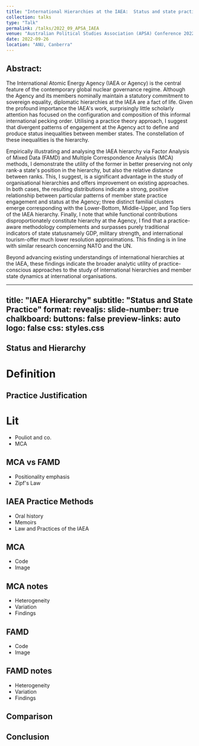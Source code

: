 ```yaml
---
title: "International Hierarchies at the IAEA:  Status and state practice"
collection: talks
type: "Talk"
permalink: /talks/2022_09_APSA_IAEA
venue: "Australian Political Studies Association (APSA) Conference 2022"
date: 2022-09-26
location: "ANU, Canberra"
---
```


## Abstract:
The International Atomic Energy Agency (IAEA or Agency) is the central feature of the contemporary global nuclear governance regime. Although the Agency and its members
nominally maintain a statutory commitment to sovereign equality, diplomatic hierarchies at the IAEA are a fact of life. Given the profound importance the IAEA's work, surprisingly
little scholarly attention has focused on the configuration and composition of this informal international pecking order. Utilising a practice theory approach, I suggest that divergent
patterns of engagement at the Agency act to define and produce status inequalities between member states. The constellation of these inequalities is the hierarchy.

Empirically illustrating and analysing the IAEA hierarchy via Factor Analysis of Mixed Data (FAMD) and Multiple Correspondence Analysis (MCA) methods, I demonstrate the
utility of the former in better preserving not only rank-a state's position in the hierarchy, but also the relative distance between ranks. This, I suggest, is a significant advantage in
the study of organisational hierarchies and offers improvement on existing approaches. In both cases, the resulting distributions indicate a strong, positive relationship between
particular patterns of member state practice engagement and status at the Agency; three distinct familial clusters emerge corresponding with the Lower-Bottom, Middle-Upper, and
Top tiers of the IAEA hierarchy. Finally, I note that while functional contributions disproportionately constitute hierarchy at the Agency, I find that a practice-aware
methodology complements and surpasses purely traditional indicators of state statusnamely GDP, military strength, and international tourism-offer much lower resolution
approximations. This finding is in line with similar research concerning NATO and the UN. 

Beyond advancing existing understandings of international hierarchies at the IAEA, these findings indicate the broader analytic utility of practice-conscious approaches to the study of international hierarchies and member state dynamics at international organisations.

---
title: "IAEA Hierarchy"
subtitle: "Status and State Practice"
format:
  revealjs: 
    slide-number: true
    chalkboard: 
      buttons: false
    preview-links: auto
    logo: false
    css: styles.css
---

## Status and Hierarchy
# Definition

## Practice Justification
# Lit
- Pouliot and co.
- MCA

## MCA vs FAMD
- Positionality emphasis
- Zipf's Law

## IAEA Practice Methods
- Oral history
- Memoirs
- Law and Practices of the IAEA

## MCA
- Code
- Image

## MCA notes
- Heterogeneity 
- Variation
- Findings

## FAMD
- Code
- Image

## FAMD notes
- Heterogeneity
- Variation
- Findings

## Comparison

## Conclusion
